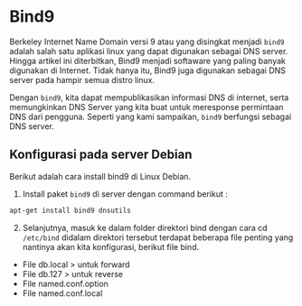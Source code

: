 # Bind9
Berkeley Internet Name Domain versi 9 atau yang disingkat menjadi `bind9` adalah salah satu aplikasi linux yang dapat digunakan sebagai DNS server. Hingga artikel ini diterbitkan, Bind9 menjadi softaware yang paling banyak digunakan di Internet. Tidak hanya itu, Bind9 juga digunakan sebagai DNS server pada hampir semua distro linux.

Dengan `bind9`, kita dapat mempublikasikan informasi DNS di internet, serta memungkinkan DNS Server yang kita buat untuk meresponse permintaan DNS dari pengguna. Seperti yang kami sampaikan, `bind9` berfungsi sebagai DNS server.

## Konfigurasi pada server Debian
Berikut adalah cara install bind9 di Linux Debian.
1. Install paket `bind9` di server dengan command berikut :
```bash
apt-get install bind9 dnsutils
```
2. Selanjutnya, masuk ke dalam folder direktori bind dengan cara cd `/etc/bind` didalam direktori tersebut terdapat beberapa file penting yang nantinya akan kita konfigurasi, berikut file bind.
- File db.local   > untuk forward
- File db.127     > untuk reverse
- File named.conf.option
- File named.conf.local
